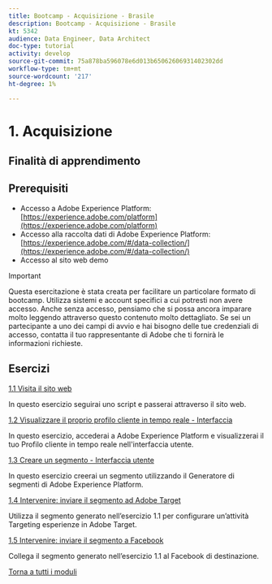 ```yaml
---
title: Bootcamp - Acquisizione - Brasile
description: Bootcamp - Acquisizione - Brasile
kt: 5342
audience: Data Engineer, Data Architect
doc-type: tutorial
activity: develop
source-git-commit: 75a878ba596078e6d013b65062606931402302dd
workflow-type: tm+mt
source-wordcount: '217'
ht-degree: 1%

---
```


# 1. Acquisizione

## Finalità di apprendimento

## Prerequisiti

- Accesso a Adobe Experience Platform: [https://experience.adobe.com/platform](https://experience.adobe.com/platform)
- Accesso alla raccolta dati di Adobe Experience Platform: [https://experience.adobe.com/#/data-collection/](https://experience.adobe.com/#/data-collection/)
- Accesso al sito web demo

>[!IMPORTANT]
>
>Questa esercitazione è stata creata per facilitare un particolare formato di bootcamp. Utilizza sistemi e account specifici a cui potresti non avere accesso. Anche senza accesso, pensiamo che si possa ancora imparare molto leggendo attraverso questo contenuto molto dettagliato. Se sei un partecipante a uno dei campi di avvio e hai bisogno delle tue credenziali di accesso, contatta il tuo rappresentante di Adobe che ti fornirà le informazioni richieste.

## Esercizi

[1.1 Visita il sito web](./ex1.md)

In questo esercizio seguirai uno script e passerai attraverso il sito web.

[1.2 Visualizzare il proprio profilo cliente in tempo reale - Interfaccia](./ex2.md)

In questo esercizio, accederai a Adobe Experience Platform e visualizzerai il tuo Profilo cliente in tempo reale nell&#39;interfaccia utente.

[1.3 Creare un segmento - Interfaccia utente](./ex3.md)

In questo esercizio creerai un segmento utilizzando il Generatore di segmenti di Adobe Experience Platform.

[1.4 Intervenire: inviare il segmento ad Adobe Target](./ex4.md)

Utilizza il segmento generato nell’esercizio 1.1 per configurare un’attività Targeting esperienze in Adobe Target.

[1.5 Intervenire: inviare il segmento a Facebook](./ex5.md)

Collega il segmento generato nell’esercizio 1.1 al Facebook di destinazione.

[Torna a tutti i moduli](../../overview.md)
